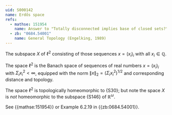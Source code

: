 ```yaml
---
uid: S000142
name: Erdős space
refs:
  - mathse: 151954
    name: Answer to "Totally disconnected implies base of closed sets?"
  - zb: "0684.54001"
    name: General Topology (Engelking, 1989)
---
```


The subspace $X$ of $\ell^2$ consisting of those sequences $x=(x_i)_i$ with all $x_i\in\mathbb Q$.

The space $\ell^2$ is the Banach space of sequences of real numbers $x=(x_i)_i$ with $\Sigma_i x_i^2<\infty$,
equipped with the norm $\|x\|_2=(\Sigma_i x_i^2)^{1/2}$ and corresponding distance and topology.

The space $\ell^2$ is topologically homeomorphic to {S30};
but note the space $X$ is *not* homeomorphic to the subspace {S146} of $\mathbb R^\omega$.

See {{mathse:151954}} or Example 6.2.19 in {{zb:0684.54001}}.

